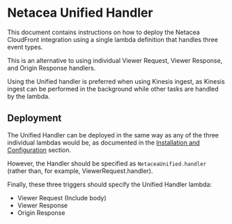 # Netacea Unified Handler

This document contains instructions on how to deploy the Netacea CloudFront
integration using a single lambda definition that handles three event types.

This is an alternative to using individual Viewer Request, Viewer Response,
and Origin Response handlers.

Using the Unified handler is preferred when using Kinesis ingest,
as Kinesis ingest can be performed in the background while other tasks
are handled by the lambda.

## Deployment

The Unified Handler can be deployed in the same way as any of the three
individual lambdas would be, as documented in the
[Installation and Configuration](https://docs.netacea.com/netacea-plugin-information/cloudfront/installation-and-configuration)
section.

However, the Handler should be specified as `NetaceaUnified.handler`
(rather than, for example, ViewerRequest.handler).

Finally, these three triggers should specify the Unified Handler lambda:

- Viewer Request (Include body)
- Viewer Response
- Origin Response

